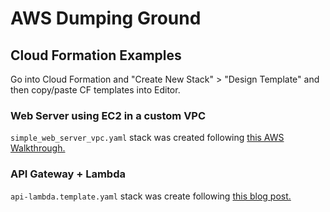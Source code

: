 # AWS Dumping Ground



## Cloud Formation Examples

Go into Cloud Formation and "Create New Stack" > "Design Template" and then copy/paste CF templates into Editor.

### Web Server using EC2 in a custom VPC
`simple_web_server_vpc.yaml` stack was created following [this AWS Walkthrough.](https://docs.aws.amazon.com/AWSCloudFormation/latest/UserGuide/working-with-templates-cfn-designer-walkthrough-createbasicwebserver.html)

### API Gateway + Lambda
`api-lambda.template.yaml` stack was create following [this blog post.](https://blog.jayway.com/2016/08/17/introduction-to-cloudformation-for-api-gateway/)